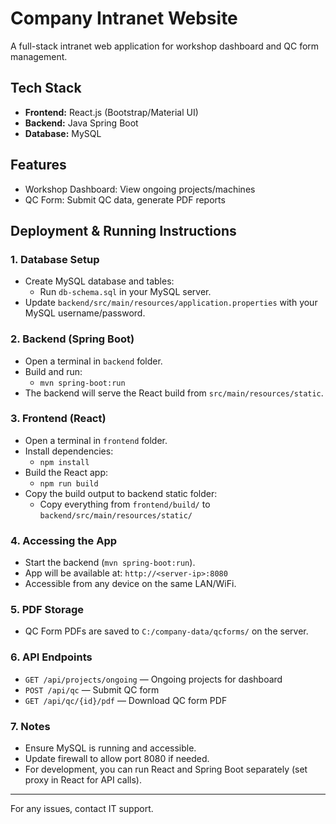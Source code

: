 # Company Intranet Website

A full-stack intranet web application for workshop dashboard and QC form management.

## Tech Stack
- **Frontend:** React.js (Bootstrap/Material UI)
- **Backend:** Java Spring Boot
- **Database:** MySQL

## Features
- Workshop Dashboard: View ongoing projects/machines
- QC Form: Submit QC data, generate PDF reports

## Deployment & Running Instructions

### 1. Database Setup
- Create MySQL database and tables:
  - Run `db-schema.sql` in your MySQL server.
- Update `backend/src/main/resources/application.properties` with your MySQL username/password.

### 2. Backend (Spring Boot)
- Open a terminal in `backend` folder.
- Build and run:
  - `mvn spring-boot:run`
- The backend will serve the React build from `src/main/resources/static`.

### 3. Frontend (React)
- Open a terminal in `frontend` folder.
- Install dependencies:
  - `npm install`
- Build the React app:
  - `npm run build`
- Copy the build output to backend static folder:
  - Copy everything from `frontend/build/` to `backend/src/main/resources/static/`

### 4. Accessing the App
- Start the backend (`mvn spring-boot:run`).
- App will be available at: `http://<server-ip>:8080`
- Accessible from any device on the same LAN/WiFi.

### 5. PDF Storage
- QC Form PDFs are saved to `C:/company-data/qcforms/` on the server.

### 6. API Endpoints
- `GET /api/projects/ongoing` — Ongoing projects for dashboard
- `POST /api/qc` — Submit QC form
- `GET /api/qc/{id}/pdf` — Download QC form PDF

### 7. Notes
- Ensure MySQL is running and accessible.
- Update firewall to allow port 8080 if needed.
- For development, you can run React and Spring Boot separately (set proxy in React for API calls).

---

For any issues, contact IT support.
